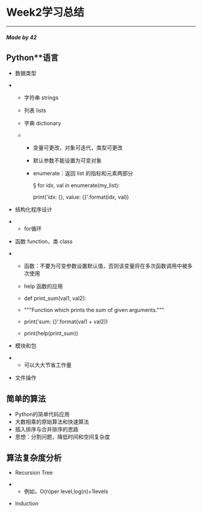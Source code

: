 # Week2学习总结

------

##### 																																	**Made by 42**

## Python**语言

- 数据类型

- - 字符串 strings

  - 列表 lists 

  - 字典 dictionary

  - - 变量可更改，对象可迭代，类型可更改

    - 默认参数不能设置为可变对象

    - enumerate：返回 list 的指标和元素两部分

      § for idx, val in enumerate(my_list):

      print('idx: {}, value: {}'.format(idx, val))  

- 结构化程序设计

- - for循环

- 函数 function，类 class

- - 函数：不要为可变参数设置默认值，否则该变量将在多次函数调用中被多次使用
  - help 函数的应用
  - def print_sum(val1, val2):

  -  """Function which prints the sum of given arguments."""

  - print('sum: {}'.format(val1 + val2))

  - print(help(print_sum))

- 模块和包

- - 可以大大节省工作量

- 文件操作

## **简单的算法**

- Python的简单代码应用
- 大数相乘的原始算法和快速算法
- 插入排序与合并排序的思路
- 思想：分割问题，降低时间和空间复杂度

## **算法复杂度分析**

- Recursion Tree

- - 例如，O(n)per level,log(n)+1levels

- Induction



